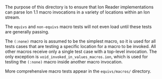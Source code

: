 The purpose of this directory is to ensure that Ion Reader implementations can
parse Ion 1.1 macro invocations in a variety of locations within an Ion stream.

The `equivs` and `non-equivs` macro tests will not even load until these tests
are generally passing.

The `(:none)` macro is assumed to be the simplest macro, so it is used for all
tests cases that are testing a specific location for a macro to be invoked.
All other macros receive only a single test case with a top-level invocation.
The only exception is `void_invoked_in_values_macros.ion`, which is used for
testing the `(:none)` macro inside another macro invocation.

More comprehensive macro tests appear in the `equivs/macros/` directory.
